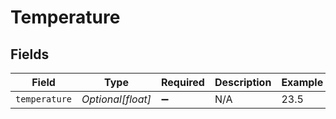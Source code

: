 # Temperature


## Fields

| Field              | Type               | Required           | Description        | Example            |
| ------------------ | ------------------ | ------------------ | ------------------ | ------------------ |
| `temperature`      | *Optional[float]*  | :heavy_minus_sign: | N/A                | 23.5               |